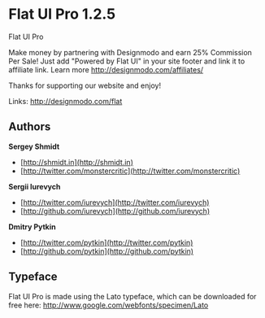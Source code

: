 Flat UI Pro 1.2.5
=======

Flat UI Pro

Make money by partnering with Designmodo and earn 25% Commission Per Sale! Just add "Powered by Flat UI" in your site footer and link it to affiliate link. 
Learn more http://designmodo.com/affiliates/

Thanks for supporting our website and enjoy!

Links:
http://designmodo.com/flat


## Authors

**Sergey Shmidt**

+ [http://shmidt.in](http://shmidt.in)
+ [http://twitter.com/monstercritic](http://twitter.com/monstercritic)

**Sergii Iurevych**

+ [http://twitter.com/iurevych](http://twitter.com/iurevych)
+ [http://github.com/iurevych](http://github.com/iurevych)

**Dmitry Pytkin**

+ [http://twitter.com/pytkin](http://twitter.com/pytkin)
+ [http://github.com/pytkin](http://github.com/pytkin)

## Typeface
Flat UI Pro is made using the Lato typeface, which can be downloaded for free here: http://www.google.com/webfonts/specimen/Lato
